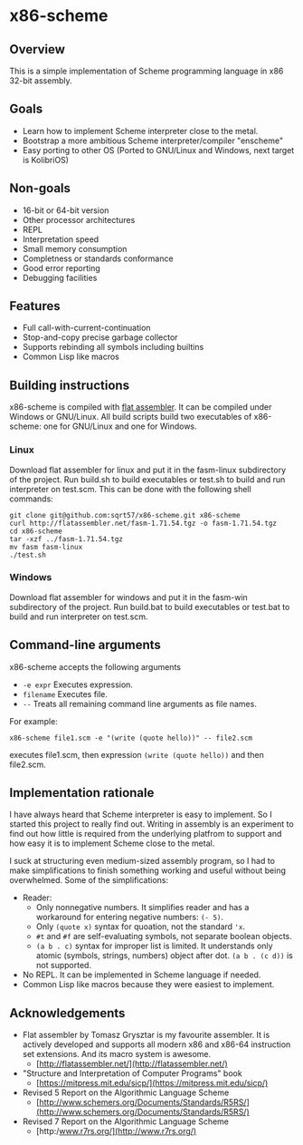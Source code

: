 # x86-scheme

## Overview
This is a simple implementation of Scheme programming language in x86 32-bit assembly.

## Goals
- Learn how to implement Scheme interpreter close to the metal.
- Bootstrap a more ambitious Scheme interpreter/compiler "enscheme"
- Easy porting to other OS (Ported to GNU/Linux and Windows, next target is KolibriOS)

## Non-goals
- 16-bit or 64-bit version
- Other processor architectures
- REPL
- Interpretation speed
- Small memory consumption
- Completness or standards conformance
- Good error reporting
- Debugging facilities

## Features
- Full call-with-current-continuation
- Stop-and-copy precise garbage collector
- Supports rebinding all symbols including builtins
- Common Lisp like macros

## Building instructions
x86-scheme is compiled with [flat assembler](http://flatassembler.net/). It can be compiled under Windows or GNU/Linux. All build scripts build two executables of x86-scheme: one for GNU/Linux and one for Windows.

### Linux
Download flat assembler for linux and put it in the fasm-linux subdirectory of the project. Run build.sh to build executables or test.sh to build and run interpreter on test.scm. This can be done with the following shell commands:
```
git clone git@github.com:sqrt57/x86-scheme.git x86-scheme
curl http://flatassembler.net/fasm-1.71.54.tgz -o fasm-1.71.54.tgz
cd x86-scheme
tar -xzf ../fasm-1.71.54.tgz
mv fasm fasm-linux
./test.sh
```

### Windows
Download flat assembler for windows and put it in the fasm-win subdirectory of the project. Run build.bat to build executables or test.bat to build and run interpreter on test.scm.

## Command-line arguments
x86-scheme accepts the following arguments
- `-e expr` Executes expression.
- `filename` Executes file.
- `--` Treats all remaining command line arguments as file names.

For example:
```
x86-scheme file1.scm -e "(write (quote hello))" -- file2.scm
```
executes file1.scm, then expression `(write (quote hello))` and then file2.scm.

## Implementation rationale
I have always heard that Scheme interpreter is easy to implement. So I started this project to really find out. Writing in assembly is an experiment to find out how little is required from the underlying platfrom to support and how easy it is to implement Scheme close to the metal.

I suck at structuring even medium-sized assembly program, so I had to make simplifications to finish something working and useful without being overwhelmed. Some of the simplifications:
- Reader:
  - Only nonnegative numbers. It simplifies reader and has a workaround for entering negative numbers: `(- 5)`.
  - Only `(quote x)` syntax for quoation, not the standard `'x`.
  - `#t` and `#f` are self-evaluating symbols, not separate boolean objects.
  - `(a b . c)` syntax for improper list is limited. It understands only atomic (symbols, strings, numbers) object after dot. `(a b . (c d))` is not supported.
- No REPL. It can be implemented in Scheme language if needed.
- Common Lisp like macros because they were easiest to implement.

## Acknowledgements
- Flat assembler by Tomasz Grysztar is my favourite assembler. It is actively developed and supports all modern x86 and x86-64 instruction set extensions. And its macro  system is awesome.
  - [http://flatassembler.net/](http://flatassembler.net/)
- "Structure and Interpretation of Computer Programs" book
  - [https://mitpress.mit.edu/sicp/](https://mitpress.mit.edu/sicp/)
- Revised 5 Report on the Algorithmic Language Scheme
  - [http://www.schemers.org/Documents/Standards/R5RS/](http://www.schemers.org/Documents/Standards/R5RS/)
- Revised 7 Report on the Algorithmic Language Scheme
  - [http:/www.r7rs.org/](http://www.r7rs.org/)

